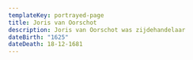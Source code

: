 ```yaml
---
templateKey: portrayed-page
title: Joris van Oorschot
description: Joris van Oorschot was zijdehandelaar
dateBirth: "1625"
dateDeath: 18-12-1681
---
```

